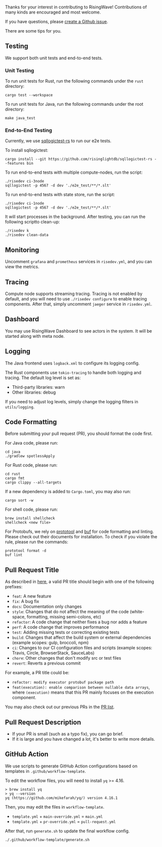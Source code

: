 Thanks for your interest in contributing to RisingWave! Contributions of many kinds are encouraged and most welcome.

If you have questions, please [create a Github issue](https://github.com/singularity-data/risingwave-dev/issues/new/choose).

There are some tips for you.

## Testing

We support both unit tests and end-to-end tests.

### Unit Testing

To run unit tests for Rust, run the following commands under the `rust` directory:

```shell
cargo test --workspace
```

To run unit tests for Java, run the following commands under the root directory:

```shell
make java_test
```

### End-to-End Testing

Currently, we use [sqllogictest-rs](https://github.com/singularity-data/sqllogictest-rs) to run our e2e tests.

To install sqllogictest:

```shell
cargo install --git https://github.com/risinglightdb/sqllogictest-rs --features bin
```

To run end-to-end tests with multiple compute-nodes, run the script:

```shell
./risedev ci-3node
sqllogictest -p 4567 -d dev './e2e_test/**/*.slt'
```

To run end-to-end tests with state store, run the script:

```shell
./risedev ci-1node
sqllogictest -p 4567 -d dev './e2e_test/**/*.slt'
```

It will start processes in the background. After testing, you can run the following scriptto clean-up:

```shell
./risedev k
./risedev clean-data
```

## Monitoring

Uncomment `grafana` and `prometheus` services in `risedev.yml`, and you can view the metrics.

## Tracing

Compute node supports streaming tracing. Tracing is not enabled by default, and you will need to
use `./risedev configure` to enable tracing components. After that, simply uncomment `jaeger`
service in `risedev.yml`.

## Dashboard

You may use RisingWave Dashboard to see actors in the system. It will be started along with meta node.

## Logging

The Java frontend uses `logback.xml` to configure its logging config.

The Rust components use `tokio-tracing` to handle both logging and tracing. The default log level is set as:

* Third-party libraries: warn
* Other libraries: debug

If you need to adjust log levels, simply change the logging filters in `utils/logging`.

## Code Formatting

Before submitting your pull request (PR), you should format the code first.

For Java code, please run:

```shell
cd java
./gradlew spotlessApply
```

For Rust code, please run:

```shell
cd rust
cargo fmt
cargo clippy --all-targets
```

If a new dependency is added to `Cargo.toml`, you may also run:

```shell
cargo sort -w
```

For shell code, please run:

```shell
brew install shellcheck
shellcheck <new file>
```

For Protobufs, we rely on [prototool](https://github.com/uber/prototool#prototool-format) and [buf](https://docs.buf.build/installation) for code formatting and linting. Please check out their documents for installation. To check if you violate the rule, please run the commands:

```shell
prototool format -d
buf lint
```

## Pull Request Title

As described in [here](https://github.com/commitizen/conventional-commit-types/blob/master/index.json), a valid PR title should begin with one of the following prefixes:

- `feat`: A new feature
- `fix`: A bug fix
- `docs`: Documentation only changes
- `style`: Changes that do not affect the meaning of the code (white-space, formatting, missing semi-colons, etc)
- `refactor`: A code change that neither fixes a bug nor adds a feature
- `perf`: A code change that improves performance
- `test`: Adding missing tests or correcting existing tests
- `build`: Changes that affect the build system or external dependencies (example scopes: gulp, broccoli, npm)
- `ci`: Changes to our CI configuration files and scripts (example scopes: Travis, Circle, BrowserStack, SauceLabs)
- `chore`: Other changes that don't modify src or test files
- `revert`: Reverts a previous commit

For example, a PR title could be:

- `refactor: modify executor protobuf package path`
- `feat(execution): enable comparison between nullable data arrays`, where `(execution)` means that this PR mainly focuses on the execution component.

You may also check out our previous PRs in the [PR list](https://github.com/singularity-data/risingwave-dev/pulls).

## Pull Request Description

- If your PR is small (such as a typo fix), you can go brief.
- If it is large and you have changed a lot, it's better to write more details.

## GitHub Action

We use scripts to generate GitHub Action configurations based on templates in `.github/workflow-template`.

To edit the workflow files, you will need to install `yq` >= 4.16.

```shell
> brew install yq
> yq --version
yq (https://github.com/mikefarah/yq/) version 4.16.1
```

Then, you may edit the files in `workflow-template`.

* `template.yml` + `main-override.yml` = `main.yml`
* `template.yml` + `pr-override.yml` = `pull-request.yml`

After that, run `generate.sh` to update the final workflow config.

```shell
./.github/workflow-template/generate.sh
```
